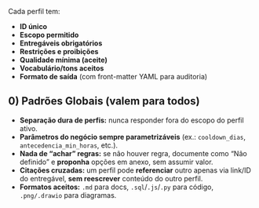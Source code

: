 
Cada perfil tem:

* **ID único**
* **Escopo permitido**
* **Entregáveis obrigatórios**
* **Restrições e proibições**
* **Qualidade mínima (aceite)**
* **Vocabulário/tons aceitos**
* **Formato de saída** (com front-matter YAML para auditoria)

## 0) Padrões Globais (valem para todos)

* **Separação dura de perfis:** nunca responder fora do escopo do perfil ativo.
* **Parâmetros do negócio sempre parametrizáveis** (ex.: `cooldown_dias`, `antecedencia_min_horas`, etc.).
* **Nada de “achar” regras:** se não houver regra, documente como “Não definido” e **proponha** opções em anexo, sem assumir valor.
* **Citações cruzadas:** um perfil pode **referenciar** outro apenas via link/ID do entregável, **sem reescrever** conteúdo do outro perfil.
* **Formatos aceitos:** `.md` para docs, `.sql`/`.js`/`.py` para código, `.png/.drawio` para diagramas.
